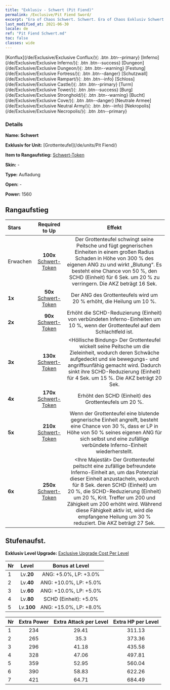 ```yaml
---
title: "Exklusiv - Schwert (Pit Fiend)"
permalink: /Exclusive/Pit Fiend Sword/
excerpt: "Era of Chaos Schwert. Schwert. Era of Chaos Exklusiv Schwert. Grottenteufel Exklusiv."
last_modified_at: 2021-06-30
locale: de
ref: "Pit Fiend Schwert.md"
toc: false
classes: wide
---
```

 [Konflux](/de/Exclusive/Exclusive Conflux/){: .btn .btn--primary} [Inferno](/de/Exclusive/Exclusive Inferno/){: .btn .btn--success} [Dungeon](/de/Exclusive/Exclusive Dungeon/){: .btn .btn--warning} [Festung](/de/Exclusive/Exclusive Fortress/){: .btn .btn--danger} [Schutzwall](/de/Exclusive/Exclusive Rampart/){: .btn .btn--info} [Schloss](/de/Exclusive/Exclusive Castle/){: .btn .btn--primary} [Turm](/de/Exclusive/Exclusive Tower/){: .btn .btn--success} [Burg](/de/Exclusive/Exclusive Stronghold/){: .btn .btn--warning} [Bucht](/de/Exclusive/Exclusive Cove/){: .btn .btn--danger} [Neutrale Armee](/de/Exclusive/Exclusive Neutral Army/){: .btn .btn--info} [Nekropolis](/de/Exclusive/Exclusive Necropolis/){: .btn .btn--primary} 

### Details
 **Name: Schwert** 

 **Exklusiv for Unit:** [Grottenteufel](/de/units/Pit Fiend/) 

 **Item to Rangaufstieg:** [Schwert-Token](/ItemsDE/con_912/)

 **Skin:** -

 **Type:** Aufladung

 **Open:** -

 **Power:** 1560

## Rangaufstieg

  |     Stars    |  Required to Up | Effekt |
  |:-------------|:---------------:|:---------------:|
  |  Erwachen  | **100x** [Schwert-Token](/ItemsDE/con_912/) | <Auspeitschen> Der Grottenteufel schwingt seine Peitsche und fügt gegnerischen Einheiten in einem großen Radius Schaden in Höhe von 300 % des eigenen ANG zu und wirkt „Blutung“. Es besteht eine Chance von 50 %, den SCHD (Einheit) für 6 Sek. um 20 % zu verringern. Die AKZ beträgt 16 Sek. |
  | **1x** <i class="fas fa-star"/> | **50x** [Schwert-Token](/ItemsDE/con_912/) | Der ANG des Grottenteufels wird um 20 % erhöht, die Heilung um 10 %. |
  | **2x** <i class="fas fa-star"/> | **90x** [Schwert-Token](/ItemsDE/con_912/) | Erhöht die SCHD-Reduzierung (Einheit) von verbündeten Inferno-Einheiten um 10 %, wenn der Grottenteufel auf dem Schlachtfeld ist. |
  | **3x** <i class="fas fa-star"/> | **130x** [Schwert-Token](/ItemsDE/con_912/) | <Höllische Bindung> Der Grottenteufel wickelt seine Peitsche um die Zieleinheit, wodurch deren Schwäche aufgedeckt und sie bewegungs- und angriffsunfähig gemacht wird. Dadurch sinkt ihre SCHD-Reduzierung (Einheit) für 4 Sek. um 15 %. Die AKZ beträgt 20 Sek. |
  | **4x** <i class="fas fa-star"/> | **170x** [Schwert-Token](/ItemsDE/con_912/) | Erhöht den SCHD (Einheit) des Grottenteufels um 20 %. |
  | **5x** <i class="fas fa-star"/> | **210x** [Schwert-Token](/ItemsDE/con_912/) | Wenn der Grottenteufel eine blutende gegnerische Einheit angreift, besteht eine Chance von 30 %, dass er LP in Höhe von 50 % seines eigenen ANG für sich selbst und eine zufällige verbündete Inferno-Einheit wiederherstellt. |
  | **6x** <i class="fas fa-star"/> | **250x** [Schwert-Token](/ItemsDE/con_912/) | <Ihre Majestät> Der Grottenteufel peitscht eine zufällige befreundete Inferno-Einheit an, um das Potenzial dieser Einheit anzustacheln, wodurch für 8 Sek. deren SCHD (Einheit) um 20 %, die SCHD-Reduzierung (Einheit) um 20 %, Krit. Treffer um 200 und Zähigkeit um 200 erhöht wird. Während diese Fähigkeit aktiv ist, wird die empfangene Heilung um 30 % reduziert. Die AKZ beträgt 27 Sek. |


## Stufenaufst.
 **Exklusiv Level Upgrade:** [Exclusive Upgrade Cost Per Level](/Exclusive/ExclusiveUpgradeCostPerLevel/)

  |  Nr  |   Level  | Bonus at Level |
  |:-----|:--------:|:--------------:|
  | 1 | Lv.**20** | ANG: +5.0%, LP: +3.0% |
  | 2 | Lv.**40** | ANG: +10.0%, LP: +5.0% |
  | 3 | Lv.**60** | ANG: +10.0%, LP: +5.0% |
  | 4 | Lv.**80** | SCHD (Einheit): +5.0% |
  | 5 | Lv.**100** | ANG: +15.0%, LP: +8.0% |


  |  Nr  |  Extra Power | Extra Attack per Level | Extra HP per Level |
  |:-----|:--------:|:--------:|:--------:|
  | 1 | 234 | 29.41 | 311.13 |
  | 2 | 265 | 35.3 | 373.36 |
  | 3 | 296 | 41.18 | 435.58 |
  | 4 | 328 | 47.06 | 497.81 |
  | 5 | 359 | 52.95 | 560.04 |
  | 6 | 390 | 58.83 | 622.26 |
  | 7 | 421 | 64.71 | 684.49 |


